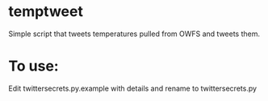 temptweet
=========

Simple script that tweets temperatures pulled from OWFS and tweets them.


To use:
=======

Edit twittersecrets.py.example with details and rename to twittersecrets.py



